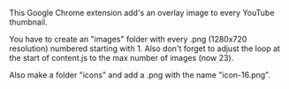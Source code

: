 This Google Chrome extension add's an overlay image to every YouTube thumbnail.

You have to create an "images" folder with every .png (1280x720 resolution) numbered starting with 1.
Also don't forget to adjust the loop at the start of content.js to the max number of images (now 23).

Also make a folder "icons" and add a .png with the name "icon-16.png".
